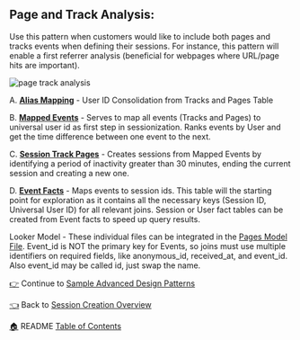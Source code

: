 ## Page and Track Analysis:

Use this pattern when customers would like to include both pages and tracks events when defining their sessions. For instance, this pattern will enable a first referrer analysis (beneficial for webpages where URL/page hits are important).

![page track analysis](http://gdurl.com/46Cz)

A. [**Alias Mapping**](_A_alias_mapping.view.lkml) - User ID Consolidation from Tracks and Pages Table

B. [**Mapped Events**](_B_mapped_events.view.lkml) - Serves to map all events (Tracks and Pages) to universal user id as first step in sessionization. Ranks events by User and get the time difference between one event to the next.

C. [**Session Track Pages**](_D_session_pg_tracks.view.lkml) - Creates sessions from Mapped Events by identifying a period of inactivity greater than 30 minutes, ending the current session and creating a new one.

D. [**Event Facts**](_E_event_facts.view.lkml) - Maps events to session ids. This table will the starting point for exploration as it contains all the necessary keys (Session ID, Universal User ID) for all relevant joins. Session or User fact tables can be created from Event facts to speed up query results.

Looker Model - These individual files can be integrated in the [Pages Model File](bigquery_segment_pages.model.lkml). Event_id is NOT the primary key for Events, so joins must use multiple identifiers on required fields, like anonymous_id, received_at, and event_id. Also event_id may be called id, just swap the name.

[:point_right:](_8_sample_advanced_design_patterns.md) Continue to [Sample Advanced Design Patterns](_8_sample_advanced_design_patterns.md)

[:point_left:](_7_session_creation_overview.md) Back to [Session Creation Overview](_7_session_creation_overview.md)

[:house:](README.md) README [Table of Contents](README.md)

